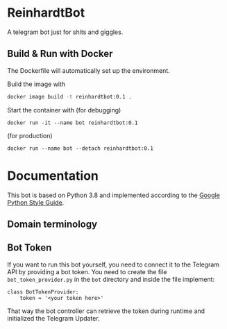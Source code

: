# ReinhardtBot

A telegram bot just for shits and giggles.

## Build & Run with Docker

The Dockerfile will automatically set up the environment. 

Build the image with 

```bash
docker image build -t reinhardtbot:0.1 .
```

Start the container with (for debugging)

```
docker run -it --name bot reinhardtbot:0.1
```

(for production)

```
docker run --name bot --detach reinhardtbot:0.1
```

# Documentation

This bot is based on Python 3.8 and implemented according to the [Google Python Style Guide](https://github.com/google/styleguide/blob/gh-pages/pyguide.md).

## Domain terminology

## Bot Token

If you want to run this bot yourself, you need to connect it to the Telegram API by providing a bot token. You need to create the file `bot_token_provider.py` in the `bot` directory and inside the file implement:

```
class BotTokenProvider:
	token = '<your token here>'
```

That way the bot controller can retrieve the token during runtime and initialized the Telegram Updater.